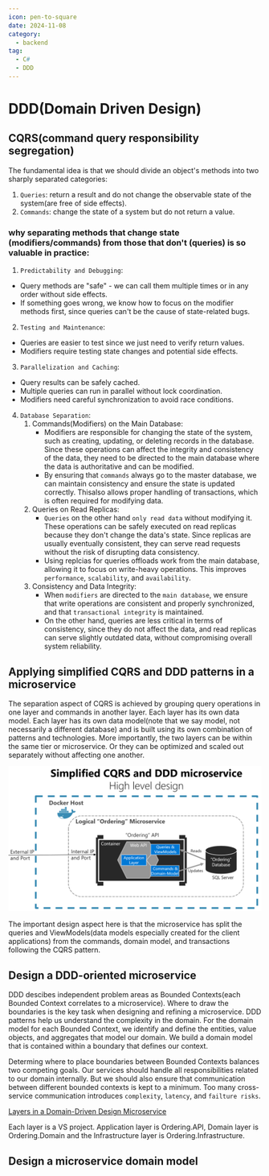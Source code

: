 ```yaml
---
icon: pen-to-square
date: 2024-11-08
category:
  - backend
tag:
  - C#
  - DDD
---
```


# DDD(Domain Driven Design)
## CQRS(command query responsibility segregation)
The fundamental idea is that we should divide an object's methods into two sharply separated categories:
1. `Queries`: return a result and do not change the observable state of the system(are free of side effects).
2. `Commands`: change the state of a system but do not return a value.

### why separating methods that change state (modifiers/commands) from those that don't (queries) is so valuable in practice:
1. `Predictability and Debugging`:
- Query methods are "safe" - we can call them multiple times or in any order without side effects.
- If something goes wrong, we know how to focus on the modifier methods first, since queries can't be the cause of state-related bugs.

2. `Testing and Maintenance`:
- Queries are easier to test since we just need to verify return values.
- Modifiers require testing state changes and potential side effects.

3. `Parallelization and Caching`:
- Query results can be safely cached.
- Multiple queries can run in parallel without lock coordination.
- Modifiers need careful synchronization to avoid race conditions.

4. `Database Separation`:
    1. Commands(Modifiers) on the Main Database:
        - Modifiers are responsible for changing the state of the system, such as creating, updating, or deleting records in the database. Since these operations can affect the integrity and consistency of the data, they need to be directed to the main database where the data is authoritative and can be modified.
        - By ensuring that `commands` always go to the master database, we can maintain consistency and ensure the state is updated correctly. Thisalso allows proper handling of transactions, which is often required for modifying data.
    2. Queries on Read Replicas:
        - `Queries` on the other hand `only read data` without modifying it. These operations can be safely executed on read replicas because they don't change the data's state. Since replicas are usually eventually consistent, they can serve read requests without the risk of disrupting data consistency.
        - Using replcias for queries offloads work from the main database, allowing it to focus on write-heavy operations. This improves `performance`, `scalability`, and `availability`.
    3. Consistency and Data Integrity:
        - When `modifiers` are directed to the `main database`, we ensure that write operations are consistent and properly synchronized, and that `transactional integrity` is maintained.
        - On the other hand, queries are less critical in terms of consistency, since they do not affect the data, and read replicas can serve slightly outdated data, without compromising overall system reliability.
    

## Applying simplified CQRS and DDD patterns in a microservice
The separation aspect of CQRS is achieved by grouping query operations in one layer and commands in another layer. Each layer has its own data model. Each layer has its own data model(note that we say model, not necessarily a different database) and is built using its own combination of patterns and technologies. More importantly, the two layers can be within the same tier or microservice. Or they can be optimized and scaled out separately without affecting one another.

![Simplified CQRS and DDD microservice](/assets/images/simplified-ddd-image.png)

The important design aspect here is that the microservice has split the queries and ViewModels(data models especially created for the client applications) from the commands, domain model, and transactions following the CQRS pattern.

## Design a DDD-oriented microservice
DDD descibes independent problem areas as Bounded Contexts(each Bounded Context correlates to a microservice). Where to draw the  boundaries is the key task when designing and refining a microservice. DDD patterns help us understand the complexity in the domain. For the domain model for each Bounded Context, we identify and define the entities, value objects, and aggregates that model our domain. We build a domain model that is contained within a boundary that defines our context.

Determing where to place boundaries between Bounded Contexts balances two competing goals. Our services should handle all responsibilities related to our domain internally. But we should also ensure that communication between different bounded contexts is kept to a minimum. Too many cross-service communication introduces `complexity`, `latency`, and `failture risks`.

[Layers in a Domain-Driven Design Microservice](/assets/images/domain-driven-design-microservice.png)


Each layer is a VS project. Application layer is Ordering.API, Domain layer is Ordering.Domain and the Infrastructure layer is Ordering.Infrastructure.

## Design a microservice domain model
